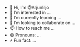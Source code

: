 - 👋 Hi, I’m @Arjunliljo
- 👀 I’m interested in ...
- 🌱 I’m currently learning ...
- 💞️ I’m looking to collaborate on ...
- 📫 How to reach me ...
- 😄 Pronouns: ...
- ⚡ Fun fact: ...

<!---
Arjunliljo/Arjunliljo is a ✨ special ✨ repository because its `README.md` (this file) appears on your GitHub profile.
You can click the Preview link to take a look at your changes.
--->
